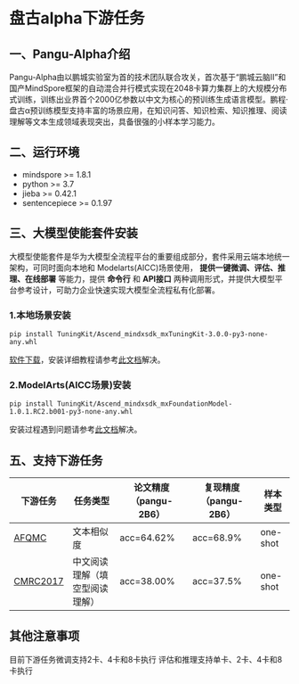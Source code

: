 # 盘古alpha下游任务

## 一、Pangu-Alpha介绍

Pangu-Alpha由以鹏城实验室为首的技术团队联合攻关，首次基于“鹏城云脑Ⅱ”和国产MindSpore框架的自动混合并行模式实现在2048卡算力集群上的大规模分布式训练，训练出业界首个2000亿参数以中文为核心的预训练生成语言模型。鹏程·盘古α预训练模型支持丰富的场景应用，在知识问答、知识检索、知识推理、阅读理解等文本生成领域表现突出，具备很强的小样本学习能力。


## 二、运行环境
- mindspore >= 1.8.1
- python >= 3.7
- jieba >= 0.42.1
- sentencepiece >= 0.1.97

## 三、大模型使能套件安装

大模型使能套件是华为大模型全流程平台的重要组成部分，套件采用云端本地统一架构，可同时面向本地和 Modelarts(AICC)场景使用， **提供一键微调、评估、推理、在线部署** 等能力，提供 **命令行** 和 **API接口** 两种调用形式，并提供大模型平台参考设计，可助力企业快速实现大模型全流程私有化部署。

### 1.本地场景安装

```shell
pip install TuningKit/Ascend_mindxsdk_mxTuningKit-3.0.0-py3-none-any.whl
```

[软件下载](https://www.hiascend.com/software/mindx-sdk/community)，安装详细教程请参考[此文档](https://www.hiascend.com/document/detail/zh/mind-sdk/30rc3/mxtuningkit/tuningkitug/mxtuningug_0001.html)解决。

### 2.ModelArts(AICC场景)安装

```shell
pip install TuningKit/Ascend_mindxsdk_mxFoundationModel-1.0.1.RC2.b001-py3-none-any.whl
```

安装过程遇到问题请参考[此文档](https://gitee.com/foundation-models/tk-models/blob/master/TuningKit/%E5%BE%AE%E8%B0%83%E7%BB%84%E4%BB%B6(%E4%BA%91%E4%B8%8A%E5%9C%BA%E6%99%AF).md)解决。


## 五、支持下游任务

| 下游任务      | 任务类型             | 论文精度（pangu-2B6）               | 复现精度（pangu-2B6）                   | 样本类型       |
| -------------------------------------------------------------------------------------------------- | --------------------------- | ----------------------------------- | ----------------------------------- |------------|
| [AFQMC](https://gitee.com/foundation-models/tk-models/tree/master/models/pangu_alpha/afqmc)       | 文本相似度                   | acc=64.62%                          | acc=68.9%                           | one-shot   |
| [CMRC2017](https://gitee.com/foundation-models/tk-models/tree/master/models/pangu_alpha/cmrc2017) | 中文阅读理解（填空型阅读理解） | acc=38.00% | acc=37.5% | one-shot |

## 其他注意事项
目前下游任务微调支持2卡、4卡和8卡执行
评估和推理支持单卡、2卡、4卡和8卡执行